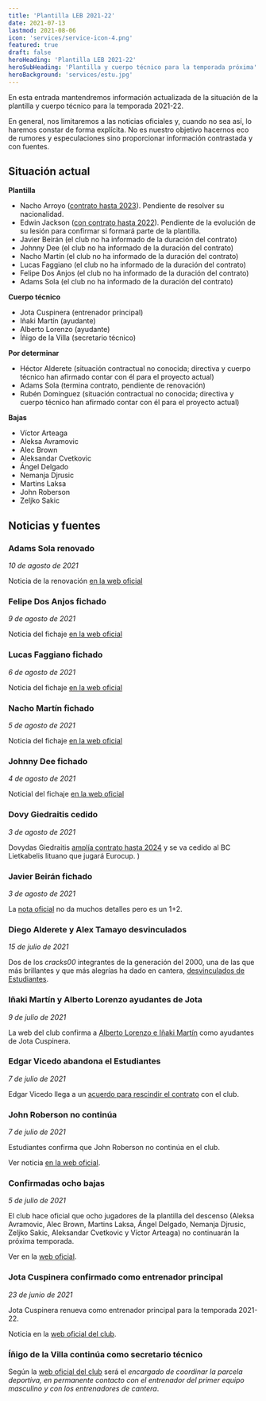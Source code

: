 ```yaml
---
title: 'Plantilla LEB 2021-22'
date: 2021-07-13
lastmod: 2021-08-06
icon: 'services/service-icon-4.png'
featured: true
draft: false
heroHeading: 'Plantilla LEB 2021-22'
heroSubHeading: 'Plantilla y cuerpo técnico para la temporada próxima'
heroBackground: 'services/estu.jpg'
---
```


En esta entrada mantendremos información actualizada de la situación de la plantilla y cuerpo técnico para la temporada 2021-22.

En general, nos limitaremos a las noticias oficiales y, cuando no sea así, lo haremos constar de forma explícita. No es nuestro objetivo hacernos eco de rumores y especulaciones sino proporcionar información contrastada y con fuentes.

## Situación actual

**Plantilla**

- Nacho Arroyo ([contrato hasta 2023](https://www.movistarestudiantes.com/masculino/nacho-arroyo-renueva-con-movistar-estudiantes-hasta-2023/)). Pendiente de resolver su nacionalidad.
- Edwin Jackson ([con contrato hasta 2022](https://www.movistarestudiantes.com/masculino/edwin-jackson-im-back/)). Pendiente de la evolución de su lesión para confirmar si formará parte de la plantilla.
- Javier Beirán (el club no ha informado de la duración del contrato)
- Johnny Dee (el club no ha informado de la duración del contrato)
- Nacho Martín (el club no ha informado de la duración del contrato)
- Lucas Faggiano (el club no ha informado de la duración del contrato)
- Felipe Dos Anjos (el club no ha informado de la duración del contrato)
- Adams Sola (el club no ha informado de la duración del contrato)

**Cuerpo técnico**

- Jota Cuspinera (entrenador principal)
- Iñaki Martín (ayudante)
- Alberto Lorenzo (ayudante)
- Íñigo de la Villa (secretario técnico)

**Por determinar**

- Héctor Alderete (situación contractual no conocida; directiva y cuerpo técnico han afirmado contar con él para el proyecto actual)
- Adams Sola (termina contrato, pendiente de renovación)
- Rubén Domínguez (situación contractual no conocida; directiva y cuerpo técnico han afirmado contar con él para el proyecto actual)

**Bajas**

- Víctor Arteaga
- Aleksa Avramovic
- Alec Brown
- Aleksandar Cvetkovic
- Ángel Delgado
- Nemanja Djrusic
- Martins Laksa
- John Roberson
- Zeljko Sakic

## Noticias y fuentes

### Adams Sola renovado

*10 de agosto de 2021*

Noticia de la renovación [en la web oficial](https://www.movistarestudiantes.com/leb-oro/altas-bajas/adams-sola-joven-veterano-para-el-reto-de-la-leb-oro/)


### Felipe Dos Anjos fichado

*9 de agosto de 2021*

Noticia del fichaje [en la web oficial](https://www.movistarestudiantes.com/leb-oro/felipe-dos-anjos-centimetros-para-movistar-estudiantes/)

### Lucas Faggiano fichado

*6 de agosto de 2021*

Noticia del fichaje [en la web oficial](https://www.movistarestudiantes.com/leb-oro/lucas-faggiano-nuevo-base-para-movistar-estudiantes/)

### Nacho Martín fichado

*5 de agosto de 2021*

Noticia del fichaje [en la web oficial](https://www.movistarestudiantes.com/leb-oro/nacho-martin-experiencia-leb-oro-y-conocimiento-del-club/)

### Johnny Dee fichado

*4 de agosto de 2021*

Noticial del fichaje [en la web oficial](https://www.movistarestudiantes.com/leb-oro/johnny-dee-una-metralleta-para-el-perimetro/)

### Dovy Giedraitis cedido

*3 de agosto de 2021*

Dovydas Giedraitis [amplía contrato hasta 2024](https://www.movistarestudiantes.com/leb-oro/giedraitis-ampliacion-de-contrato-y-cesion/) y se va cedido al BC Lietkabelis lituano que jugará Eurocup.
)

### Javier Beirán fichado

*3 de agosto de 2021*

La [nota oficial](https://www.movistarestudiantes.com/leb-oro/javi-beiran-acepta-el-reto-de-movistar-estudiantes-en-leb-oro/) no da muchos detalles pero es un 1+2.

### Diego Alderete y Alex Tamayo desvinculados

*15 de julio de 2021*

Dos de los *cracks00* integrantes de la generación del 2000, una de las que más brillantes y que más alegrías ha dado en cantera, [desvinculados de Estudiantes](https://www.movistarestudiantes.com/la-cantera/diego-alderete-y-alex-tamayo-gracias-por-todo/).

### Iñaki Martín y Alberto Lorenzo ayudantes de Jota

*9 de julio de 2021*

La web del club confirma a [Alberto Lorenzo e Iñaki Martín](https://www.movistarestudiantes.com/masculino/alberto-lorenzo-e-inaki-martin-ayudantes-de-jota-cuspinera/) como ayudantes de Jota Cuspinera.


### Edgar Vicedo abandona el Estudiantes

*7 de julio de 2021*

Edgar Vicedo llega a un [acuerdo para rescindir el contrato](https://www.movistarestudiantes.com/masculino/gracias-y-hasta-pronto-edgar/) con el club.

### John Roberson no continúa

*7 de julio de 2021*

Estudiantes confirma que John Roberson no continúa en el club.

Ver noticia [en la web oficial](https://www.movistarestudiantes.com/masculino/altas-bajas/john-roberson-no-continua-gracias-y-suerte/).

### Confirmadas ocho bajas

*5 de julio de 2021*

El club hace oficial que ocho jugadores de la plantilla del descenso (Aleksa Avramovic, Alec Brown, Martins Laksa, Ángel Delgado, Nemanja Djrusic, Zeljko Sakic, Aleksandar Cvetkovic y Víctor Arteaga) no continuarán la próxima temporada.

Ver en la [web oficial](https://www.movistarestudiantes.com/masculino/gracias-y-suerte/).

### Jota Cuspinera confirmado como entrenador principal

*23 de junio de 2021*

Jota Cuspinera renueva como entrenador principal para la temporada 2021-22.

Noticia en la [web oficial del club](https://www.movistarestudiantes.com/masculino/altas-bajas/jota-cuspinera-sera-el-entrenador-de-movistar-estudiantes/).

### Íñigo de la Villa continúa como secretario técnico

Según la [web oficial del club](https://www.movistarestudiantes.com/masculino/inigo-de-la-villa-seguira-como-secretario-tecnico-de-movistar-estudiantes/) será el *encargado de coordinar la parcela deportiva, en permanente contacto con el entrenador del primer equipo masculino y con los entrenadores de cantera*.